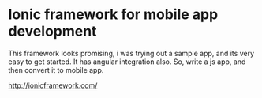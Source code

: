 # Ionic framework for mobile app development

This framework looks promising, i was trying out a sample app, and its
very easy to get started. It has angular integration also. So, write
a js app, and then convert it to mobile app.

http://ionicframework.com/

